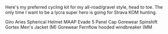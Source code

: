 Here's my preferred cycling kit for my all-road/gravel style, head to toe. The only time I want to be a lycra super hero is going for Strava KOM hunting.

Giro Aries Spherical Helmet
MAAP Evade 5 Panel Cap
Gorewear Spinshift Gortex Men's Jacket (M)
Gorewear Fernflow hooded windbreaker (MM